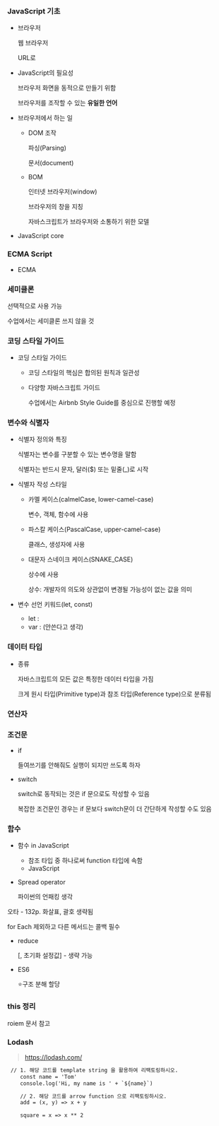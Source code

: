 ### JavaScript 기초

- 브라우저

  웹 브라우저

  URL로 

- JavaScript의 필요성

  브라우저 화면을 동적으로 만들기 위함

  브라우저를 조작할 수 있는 **유일한 언어**

- 브라우저에서 하는 일

  - DOM 조작

    파싱(Parsing)

    문서(document)

  - BOM

    인터넷 브라우저(window)

    브라우저의 창을 지칭

    자바스크립트가 브라우저와 소통하기 위한 모델

- JavaScript core





### ECMA Script

- ECMA



### 세미클론

선택적으로 사용 가능

수업에서는 세미클론 쓰지 않을 것



### 코딩 스타일 가이드

- 코딩 스타일 가이드

  - 코딩 스타일의 핵심은 합의된 원칙과 일관성

  - 다양항 자바스크립트 가이드

    수업에서는 Airbnb Style Guide를 중심으로 진행할 예정

    

### 변수와 식별자

- 식별자 정의와 특징

  식별자는 변수를 구분할 수 있는 변수명을 말함

  식별자는 반드시 문자, 달러($) 또는 밑줄(_)로 시작

- 식별자 작성 스타일

  - 카멜 케이스(calmelCase, lower-camel-case)

    변수, 객체, 함수에 사용

  - 파스칼 케이스(PascalCase, upper-camel-case)

    클래스, 생성자에 사용

  - 대문자 스네이크 케이스(SNAKE_CASE)

    상수에 사용

    상수: 개발자의 의도와 상관없이 변경될 가능성이 없는 값을 의미

- 변수 선언 키워드(let, const)

  - let :
  - var : (안쓴다고 생각)



### 데이터 타입

- 종류

  자바스크립트의 모든 값은 특정한 데이터 타입을 가짐

  크게 원시 타입(Primitive type)과 참조 타입(Reference type)으로 분류됨



### 연산자





### 조건문

- if

  들여쓰기를 안해줘도 실행이 되지만 쓰도록 하자

- switch

  switch로 동작되는 것은 if 문으로도 작성할 수 있음

  복잡한 조건문인 경우는 if 문보다 switch문이 더 간단하게 작성할 수도 있음



### 함수

- 함수 in JavaScript

  - 참조 타입 중 하나로써 function 타입에 속함
  - JavaScript 

- Spread operator

  파이썬의 언패킹 생각



오타 - 132p. 화살표, 괄호 생략됨

for Each 제외하고 다른 메서드는 콜백 필수

- reduce

  [, 초기화 설정값] - 생략 가능

- ES6

  ⭐구조 분해 할당



### this 정리

roiem 문서 참고



### Lodash



> https://lodash.com/



```html
 // 1. 해당 코드를 template string 을 활용하여 리팩토링하시오.
    const name = 'Tom'
    console.log('Hi, my name is ' + `${name}`)

    // 2. 해당 코드를 arrow function 으로 리팩토링하시오.
    add = (x, y) => x + y

    square = x => x ** 2
```

